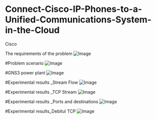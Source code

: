 # Connect-Cisco-IP-Phones-to-a-Unified-Communications-System-in-the-Cloud
Cisco

The requirements of the problem
![Image](https://github.com/user-attachments/assets/03a37802-6a2b-48a9-aef5-d1a12a741339)

#Problem scenario
![Image](https://github.com/user-attachments/assets/5100f92a-a0ca-4ed4-a58d-9512e2f73b99)

#GNS3 power plant
![Image](https://github.com/user-attachments/assets/56b8ec02-9233-4a32-ba31-7e3b54780784)

#Experimental results _Stream Flow
![Image](https://github.com/user-attachments/assets/f72ae332-6728-4ee1-9296-a36d74430e46)

#Experimental results _TCP Stream
![Image](https://github.com/user-attachments/assets/9630913b-44c0-486f-8e8e-9124882ded74)

#Experimental results _Ports and destinations
![Image](https://github.com/user-attachments/assets/e01c325f-c0fa-4deb-8a3e-bb103bbe79f2)

#Experimental results_Debitul TCP
![Image](https://github.com/user-attachments/assets/f77af2dc-f72a-48e8-9b6c-7b8ded352b97)

